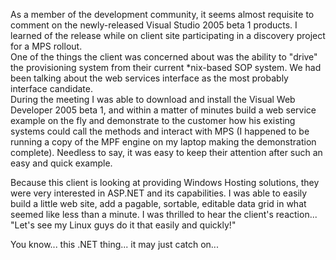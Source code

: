 As a member of the development community, it seems almost requisite to comment on the newly-released Visual Studio 2005 
beta 1 products.  I learned of the release while on client site participating in a discovery project for a MPS rollout.  
One of the things the client was concerned about was the ability to "drive" the provisioning system from their current 
\*nix-based SOP system.  We had been talking about the web services interface as the most probably interface candidate.  
During the meeting I was able to download and install the Visual Web Developer 2005 beta 1, and within a matter of 
minutes build a web service example on the fly and demonstrate to the customer how his existing systems could call the 
methods and interact with MPS (I happened to be running a copy of the MPF engine on my laptop making the demonstration 
complete).  Needless to say, it was easy to keep their attention after such an easy and quick example.

Because this client is looking at providing Windows Hosting solutions, they were very interested in ASP.NET and its 
capabilities.  I was able to easily build a little web site, add a pagable, sortable, editable data grid in what seemed 
like less than a minute.  I was thrilled to hear the client's reaction... "Let's see my Linux guys do it that easily 
and quickly!"

You know... this .NET thing... it may just catch on...
